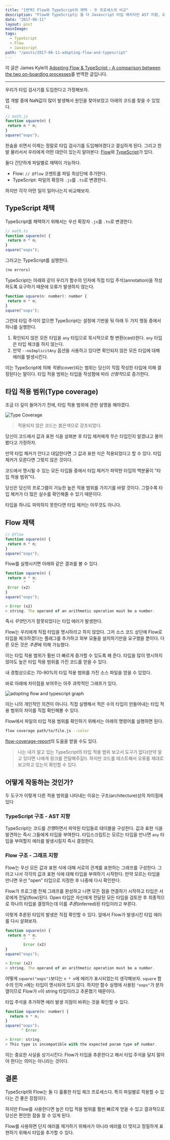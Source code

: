 ```yaml
---
title: "[번역] Flow와 TypeScript의 채택 - 두 프로세스의 비교"
description: "Flow와 TypeScript는 둘 다 Javascript 타입 체커지만 AST 지향, Graph 지향이라는 차이점이 있고 타입 적용 범위에도 차이가 난다."
date: "2017-06-11"
layout: post
mainImage:
tags:
  - TypeScript
  - Flow
  - Javascript
path: "/posts/2017-06-11-adopting-flow-and-typescript"
---
```


이 글은 James Kyle의 [Adopting Flow & TypeScript - A comparison between the two on-boarding processes](http://thejameskyle.com/adopting-flow-and-typescript.html)를 번역한 글입니다.

---

우리가 타입 검사기를 도입한다고 가정해보자.

앱 개발 중에 NaN값이 많이 발생해서 원인을 찾아보았고 아래의 코드를 찾을 수 있었다.

```javascript
// math.js
function square(n) {
 return n * n;
}
square("oops");
```

한숨을 쉬면서 이제는 정말로 타입 검사기를 도입해야겠다고 결심하게 된다. 그리고 한발 물러서서 우리에게 어떤 대안이 있는지 알아본다: [Flow](https://flow.org/)와 [TypeScript](http://www.typescriptlang.org/)가 있다.

둘다 간단하게 파일별로 채택이 가능하다.

- Flow: `// @flow` 코멘트를 파일 최상단에 추가한다.
- TypeScript: 파일의 확장자 `.js`를 `.ts`로 변경한다.

하지만 각각 어떤 일이 일어나는지 비교해보자.


## TypeScript 채택

TypeScript를 채택하기 위해서는 우선 확장자 `.js`를 `.ts`로 변경한다.

```javascript
// math.ts
function square(n) {
 return n * n;
}
square("oops");
```

그러고는 TypeScript를 실행한다.

```javascript
(no errors)
```

TypeScript는 아래와 같이 우리가 함수의 인자에 직접 타입 주석(annotation)을 작성하도록 요구하기 때문에 오류가 발생하지 않는다.

```javascript
function square(n: number): number {
 return n * n;
}
square("oops");
```

그런데 타입 주석이 없으면 TypeScript는 설정에 기반을 둬 아래 두 가지 행동 중에서 하나를 실행한다.

1. 확인되지 않은 모든 타입을 `any` 타입으로 묵시적으로 형 변환(cast)한다. `any` 타입은 타입 체크를 하지 않는다.
2. 만약 `--noImplicitAny` 옵션을 사용하고 있다면 확인되지 않은 모든 타입에 대해 에러를 발생시킨다.

이는 TypeScript에 의해 *적용*(cover)되는 범위는 당신이 직접 작성한 타입에 의해 결정된다는 말이다. 타입 적용 범위는 타입을 작성함에 따라 *선형적*으로 증가한다.


## 타입 적용 범위(Type coverage)

조금 더 깊이 들어가기 전에, 타입 적용 범위에 관한 설명을 해야겠다.


![Type Coverage](./type-coverage.png)

> 적용되지 않은 코드는 붉은색으로 강조되었다.

당신이 코드에서 값과 표현 식을 살펴본 후 타입 체커에게 무슨 타입인지 알겠냐고 물어봤다고 가정하자.

만약 타입 체커가 안다고 대답한다면 그 값과 표현 식은 적용되었다고 할 수 있다. 타입 체커가 모른다면 그렇지 않은 것이다.

코드에서 명시될 수 있는 모든 타입들 중에서 타입 체커가 파악한 타입의 백분율이 "타입 적용 범위"다.

당신은 당신의 프로그램이 가능한 높은 적용 범위를 가지기를 바랄 것이다. 그럴수록 타입 체커가 더 많은 실수를 확인해줄 수 있기 때문이다.

타입을 하나도 파악하지 못한다면 타입 체커는 아무것도 아니다.


## Flow 채택

```javascript
// @flow
function square(n) {
 return n * n;
}
square("oops");
```

Flow를 실행시키면 아래와 같은 결과를 볼 수 있다.

```javascript
function square(n) {
 return n * n;
        ^   ^
 Error (x2)
}
square("oops");

> Error (x2)
> string. The operand of an arithmetic operation must be a number.
```

즉시 *무엇*인가가 잘못되었다는 타입 에러가 발생한다.

Flow는 우리에게 직접 타입을 명시하라고 하지 않았다. 그저 소스 코드 상단에 Flow로 타입을 체크하겠다는 플래그를 추가하고 외부 모듈을 설치하기만을 요구했을 뿐이다. 다른 모든 것은 *추론*에 의해 가능했다.

이는 타입 적용 범위가 훨씬 더 빠르게 증가할 수 있도록 해 준다. 타입을 많이 명시하지 않아도 높은 타입 적용 범위를 가진 코드를 얻을 수 있다.

내 경험상으로는 70-90%의 타입 적용 범위를 가진 소스 파일을 얻을 수 있었다.

바로 아래에 차이점을 보여주는 아주 과학적인 그래프가 있다.

![adopting flow and typescript graph](./adopting-flow-and-typescript-graph.png)

이는 나의 개인적인 의견이 아니다. 직접 실행해서 적은 수의 타입이 만들어내는 타입 적용 범위의 차이를 직접 확인해볼 수 있다.

Flow에서 파일의 타입 적용 범위를 확인하기 위해서는 아래의 명령어를 실행하면 된다.

```bash
flow coverage path/to/file.js --color
```

[flow-coverage-report](https://github.com/rpl/flow-coverage-report)의 도움을 받을 수도 있다.

> 나는 내가 알고 있는 TypeScript의 타입 적용 범위 보고서 도구가 없다(만약 알고 있다면 나에게 링크를 전달해주길!). 하지만 코드를 테스트해서 오류를 제대로 보고하고 있는지 확인할 수 있다.


## 어떻게 작동하는 것인가?

두 도구가 이렇게 다른 적용 범위를 나타내는 이유는 구조(architecture)상의 차이점에 있다

### TypeScript 구조 - AST 지향

TypeScript는 코드를 *진행*하면서 파악된 타입들로 테이블을 구성한다. 값과 표현 식을 발견하는 즉시 그들에게 타입을 부여한다. 타입스크립트는 모르는 타입을 만나면 `any` 타입을 부여할지 에러를 발생시킬지 즉시 결정한다.

### Flow 구조 - 그래프 지향

Flow는 우선 모든 값과 표현 식에 대해 서로의 관계를 표현하는 그래프를 구성한다. 그러고 나서 각각의 값과 표현 식에 대해 타입을 부여하기 시작한다. 만약 모르는 타입을 만나면 우선 "open" 타입으로 지정한 후 나중에 다시 확인한다.

Flow가 프로그램 전체 그래프를 완성하고 나면 모든 점을 연결하기 시작하고 타입은 서로에게 전달(flow)된다. Open 타입은 자신에게 전달된 모든 타입을 검토한 후 최종적으로 하나의 타입을 결정하는데 이를 *추론*(inferred)된 타입이라고 부른다.

이렇게 추론된 타입의 발생은 직접 확인할 수 있다. 앞에서 Flow가 발생시킨 타입 에러를 다시 살펴보자.

```javascript
function square(n) {
 return n * n;
        ^   ^
        Error (x2)
}
square("oops");

> Error (x2)
> string. The operand of an arithmetic operation must be a number.
```

어떻게 `square("oops")`보다는 `n * n`에 에러가 표시되었는지 생각해보자. `square` 함수의 인자 `n`에는 타입이 명시되어 있지 않다. 하지만 함수 실행에 사용된 `"oops"`가 문자열이므로 Flow가 `n`이 string 타입이라고 추론했기 때문이다.

타입 주석을 추가하면 에러 발생 지점이 바뀌는 것을 확인할 수 있다.

```javascript
function square(n: number) {
  return n * n;
}
square("oops");
       ^ Error

> Error: string.
> This type is incompatible with the expected param type of number.
```

이는 중요한 사실을 상기시킨다: Flow가 타입을 추론한다고 해서 타입 주석을 달지 말아야 한다는 의미는 아니라는 것이다.

## 결론

TypeScript와 Flow는 둘 다 훌륭한 타입 체크 프로세스다. 특히 파일별로 적용할 수 있다는 건 좋은 장점이다.

하지만 Flow를 사용한다면 높은 타입 적용 범위를 훨씬 빠르게 얻을 수 있고 결과적으로 당신은 편안한 잠을 잘 수 있게 된다.

Flow를 사용하면 단지 에러를 제거하기 위해서가 아니라 에러를 더 멋지고 정밀하게 표현하기 위해서 타입을 추가할 수 있다.
